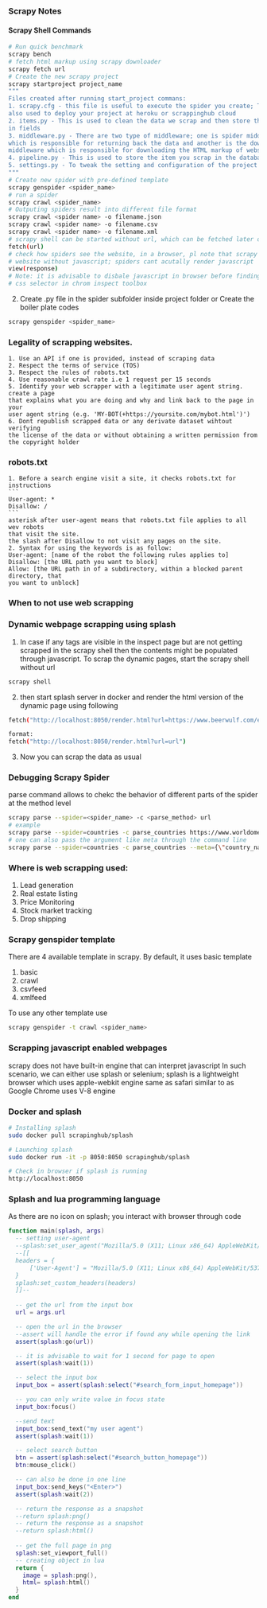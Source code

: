 ### Scrapy Notes

#### Scrapy Shell Commands

```bash
# Run quick benchmark
scrapy bench
# fetch html markup using scrapy downloader
scrapy fetch url
# Create the new scrapy project
scrapy startproject project_name
"""
Files created after running start_project commans:
1. scrapy.cfg - this file is useful to execute the spider you create; This is
also used to deploy your project at heroku or scrappinghub cloud
2. items.py - This is used to clean the data we scrap and then store the data
in fields
3. middleware.py - There are two type of middleware; one is spider middleware
which is responsible for returning back the data and another is the downloader
middleware which is responsible for downloading the HTML markup of website
4. pipeline.py - This is used to store the item you scrap in the database
5. settings.py - To tweak the setting and configuration of the project
"""
# Create new spider with pre-defined template
scrapy genspider <spider_name>
# run a spider
scrapy crawl <spider_name>
# Outputing spiders result into different file format
scrapy crawl <spider name> -o filename.json
scrapy crawl <spider name> -o filename.csv
scrapy crawl <spider name> -o filename.xml
# scrapy shell can be started without url, which can be fetched later on using
fetch(url)
# check how spiders see the website, in a browser, pl note that scrapy sees a
# website without javascript; spiders cant acutally render javascript
view(response)
# Note: it is advisable to disbale javascript in browser before finding the
# css selector in chrom inspect toolbox
```

2. Create .py file in the spider subfolder inside project folder
or
Create the boiler plate codes
```bash
scrapy genspider <spider_name>
```

### Legality of scrapping websites.
	1. Use an API if one is provided, instead of scraping data
	2. Respect the terms of service (TOS)
	3. Respect the rules of robots.txt
	4. Use reasonable crawl rate i.e 1 request per 15 seconds
	5. Identify your web scrapper with a legitimate user agent string. create a page
	that explains what you are doing and why and link back to the page in your
	user agent string (e.g. 'MY-BOT(+https://yoursite.com/mybot.html')')
	6. Dont republish scrapped data or any derivate dataset wihtout verifying
	the license of the data or without obtaining a written permission from
	the copyright holder

### robots.txt
	1. Before a search engine visit a site, it checks robots.txt for instructions
	```
	User-agent: *
	Disallow: /
	```
	asterisk after user-agent means that robots.txt file applies to all wev robots
	that visit the site.
	the slash after Disallow to not visit any pages on the site.
	2. Syntax for using the keywords is as follow:
	User-agent: [name of the robot the following rules applies to]
	Disallow: [the URL path you want to block]
	Allow: [the URL path in of a subdirectory, within a blocked parent directory, that
	you want to unblock]

### When to not use web scrapping


### Dynamic webpage scrapping using splash

1. In case if any tags are visible in the inspect page but are not getting
scrapped in the scrapy shell then the contents might be populated through
javascript. To scrap the dynamic pages, start the scrapy shell without url

```bash
scrapy shell
```
2. then start splash server in docker and render the html version of the dynamic page using following

```bash
fetch("http://localhost:8050/render.html?url=https://www.beerwulf.com/en-gb/c/mixedbeercases")

format:
fetch("http://localhost:8050/render.html?url=url")
```

3. Now you can scrap the data as usual

### Debugging Scrapy Spider
parse command allows to chekc the behavior of different parts of the spider at
the method level

```bash
scrapy parse --spider=<spider_name> -c <parse_method> url
# example
scrapy parse --spider=countries -c parse_countries https://www.worldometers.info/world-population/china-population/
# one can also pass the argument like meta through the command line
scrapy parse --spider=countries -c parse_countries --meta={\"country_name\":\"China\"} https://www.worldometers.info/world-population/china-population/
```

### Where is web scrapping used:
1. Lead generation
2. Real estate listing
3. Price Monitoring
4. Stock market tracking
5. Drop shipping

### Scrapy genspider template
There are 4 available template in scrapy. By default, it uses basic template
1. basic
2. crawl
3. csvfeed
4. xmlfeed

To use any other template use
```bash
scrapy genspider -t crawl <spider_name>
```

### Scrapping javascript enabled webpages
scrapy does not have built-in engine that can interpret javascript
In such scenario, we can either use splash or selenium; splash is a
lightweight browser which uses apple-webkit engine same as safari similar
to as Google Chrome uses V-8 engine

### Docker and splash
```bash
# Installing splash
sudo docker pull scrapinghub/splash

# Launching splash
sudo docker run -it -p 8050:8050 scrapinghub/splash

# Check in browser if splash is running 
http://localhost:8050
```

### Splash and lua programming language
As there are no icon on splash; you interact with browser through code
```lua
function main(splash, args)
  -- setting user-agent  
  --splash:set_user_agent("Mozilla/5.0 (X11; Linux x86_64) AppleWebKit/537.36 (KHTML, like Gecko) Chrome/91.0.4472.77 Safari/537.36")	
  --[[
  headers = {
	  ['User-Agent'] = "Mozilla/5.0 (X11; Linux x86_64) AppleWebKit/537.36 (KHTML, like Gecko) Chrome/91.0.4472.77 Safari/537.36"
  }
  splash:set_custom_headers(headers)
  ]]--
  
  -- get the url from the input box
  url = args.url

  -- open the url in the browser
  --assert will handle the error if found any while opening the link
  assert(splash:go(url))

  -- it is advisable to wait for 1 second for page to open
  assert(splash:wait(1))

  -- select the input box
  input_box = assert(splash:select("#search_form_input_homepage"))

  -- you can only write value in focus state
  input_box:focus()

  --send text
  input_box:send_text("my user agent")
  assert(splash:wait(1))

  -- select search button
  btn = assert(splash:select("#search_button_homepage"))
  btn:mouse_click()

  -- can also be done in one line
  input_box:send_keys("<Enter>")
  assert(splash:wait(2))

  -- return the response as a snapshot
  --return splash:png()
  -- return the response as a snapshot
  --return splash:html()
 
  -- get the full page in png
  splash:set_viewport_full()
  -- creating object in lua
  return {
    image = splash:png(),
    html= splash:html()
  }
end
```
